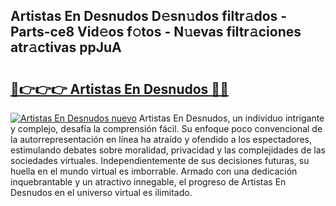## Artistas En Desnudos D𝚎sn𝚞dos filtr𝚊dos - Parts-ce8 Vid𝚎os f𝚘tos - N𝚞evas filtr𝚊ciones atr𝚊ctivas ppJuA

# <h2><a href="http://mbbo74g.tromn.icu/?c=Artistas+En+Desnudos">🔗👉👉👉 Artistas En Desnudos 🔗🔗</a></h2>

[![Artistas En Desnudos nuevo](https://i.imgur.com/pEAQMta.gif)](http://mbbo74g.tromn.icu/?c=Artistas+En+Desnudos)
Artistas En Desnudos, un individuo intrigante y complejo, desafía la comprensión fácil. Su enfoque poco convencional de la autorrepresentación en línea ha atraído y ofendido a los espectadores, estimulando debates sobre moralidad, privacidad y las complejidades de las sociedades virtuales. Independientemente de sus decisiones futuras, su huella en el mundo virtual es imborrable. Armado con una dedicación inquebrantable y un atractivo innegable, el progreso de Artistas En Desnudos en el universo virtual es ilimitado.
